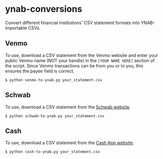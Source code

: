 # ynab-conversions
Convert different financial institutions' CSV statement formats into YNAB-importable CSVs.


## Venmo
To use, download a CSV statement from the Venmo website and enter your public Venmo name (NOT your handle) in the `[YOUR NAME HERE]` section of the script.
Since Venmo transactions can be from you or to you, this ensures the payee field is correct.
```
$ python venmo-to-ynab.py your_statement.csv
```

## Schwab
To use, download a CSV statement from the [Schwab website](https://www.schwab.com/).
```
$ python schwab-to-ynab.py your_statement.csv
```

## Cash
To use, download a CSV statement from the [Cash App website](https://cash.app/).
```
$ python cash-to-ynab.py your_statement.csv
```
